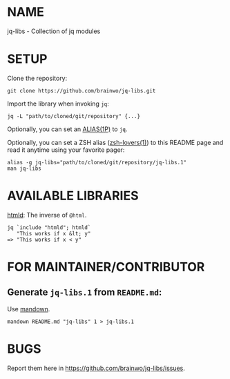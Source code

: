 NAME
====

jq-libs - Collection of jq modules


SETUP
====

Clone the repository:

    git clone https://github.com/brainwo/jq-libs.git

Import the library when invoking `jq`:

    jq -L "path/to/cloned/git/repository" {...}

Optionally, you can set an [ALIAS(1P)][1] to `jq`.

Optionally, you can set a ZSH alias ([zsh-lovers(1)][2]) to this README
page and read it anytime using your favorite pager:

    alias -g jq-libs="path/to/cloned/git/repository/jq-libs.1"
    man jq-libs


AVAILABLE LIBRARIES
===================

[htmld](./htmld.jq): The inverse of `@html`.

    jq `include "htmld"; htmld`
       "This works if x &lt; y"
    => "This works if x < y"


FOR MAINTAINER/CONTRIBUTOR
==========================

Generate `jq-libs.1` from `README.md`:
-------------------------------------

  Use [mandown](https://gitlab.com/kornelski/mandown).

    mandown README.md "jq-libs" 1 > jq-libs.1


BUGS
====

Report them here in https://github.com/brainwo/jq-libs/issues.


[1]: https://man.archlinux.org/man/alias.1p
[2]: https://man.archlinux.org/man/zsh-lovers.1
